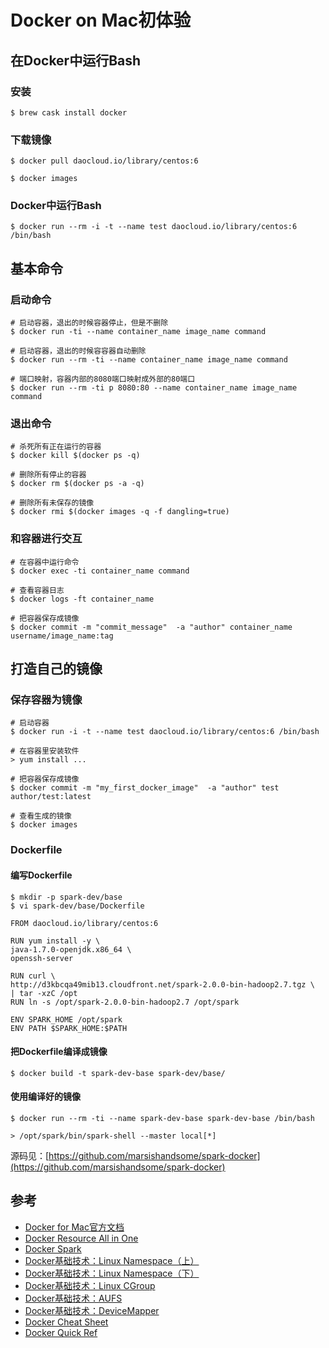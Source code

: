 # Docker on Mac初体验

## 在Docker中运行Bash
### 安装
```
$ brew cask install docker
```

### 下载镜像
```
$ docker pull daocloud.io/library/centos:6

$ docker images
```

### Docker中运行Bash
```
$ docker run --rm -i -t --name test daocloud.io/library/centos:6 /bin/bash
```

## 基本命令

### 启动命令
```
# 启动容器，退出的时候容器停止，但是不删除
$ docker run -ti --name container_name image_name command

# 启动容器，退出的时候容容器自动删除
$ docker run --rm -ti --name container_name image_name command

# 端口映射，容器内部的8080端口映射成外部的80端口
$ docker run --rm -ti p 8080:80 --name container_name image_name command
```

### 退出命令
```
# 杀死所有正在运行的容器
$ docker kill $(docker ps -q)

# 删除所有停止的容器
$ docker rm $(docker ps -a -q)

# 删除所有未保存的镜像
$ docker rmi $(docker images -q -f dangling=true)
```

### 和容器进行交互
```
# 在容器中运行命令
$ docker exec -ti container_name command

# 查看容器日志
$ docker logs -ft container_name

# 把容器保存成镜像
$ docker commit -m "commit_message"  -a "author" container_name username/image_name:tag
```

## 打造自己的镜像
### 保存容器为镜像
```
# 启动容器
$ docker run -i -t --name test daocloud.io/library/centos:6 /bin/bash

# 在容器里安装软件
> yum install ...

# 把容器保存成镜像
$ docker commit -m "my_first_docker_image"  -a "author" test author/test:latest

# 查看生成的镜像
$ docker images
```

### Dockerfile

#### 编写Dockerfile
```
$ mkdir -p spark-dev/base
$ vi spark-dev/base/Dockerfile
```

```
FROM daocloud.io/library/centos:6

RUN yum install -y \
java-1.7.0-openjdk.x86_64 \
openssh-server

RUN curl \
http://d3kbcqa49mib13.cloudfront.net/spark-2.0.0-bin-hadoop2.7.tgz \
| tar -xzC /opt
RUN ln -s /opt/spark-2.0.0-bin-hadoop2.7 /opt/spark

ENV SPARK_HOME /opt/spark
ENV PATH $SPARK_HOME:$PATH
```

#### 把Dockerfile编译成镜像
```
$ docker build -t spark-dev-base spark-dev/base/
```

#### 使用编译好的镜像
```
$ docker run --rm -ti --name spark-dev-base spark-dev-base /bin/bash

> /opt/spark/bin/spark-shell --master local[*]
```

源码见：[https://github.com/marsishandsome/spark-docker](https://github.com/marsishandsome/spark-docker)

## 参考
- [Docker for Mac官方文档](https://docs.docker.com/docker-for-mac/)
- [Docker Resource All in One](https://github.com/hangyan/docker-resources/blob/master/README_zh.md)
- [Docker Spark](https://github.com/sequenceiq/docker-spark)
- [Docker基础技术：Linux Namespace（上）](http://coolshell.cn/articles/17010.html)
- [Docker基础技术：Linux Namespace（下）](http://coolshell.cn/articles/17029.html)
- [Docker基础技术：Linux CGroup](http://coolshell.cn/articles/17049.html)
- [Docker基础技术：AUFS](http://coolshell.cn/articles/17061.html)
- [Docker基础技术：DeviceMapper](http://coolshell.cn/articles/17200.html)
- [Docker Cheat Sheet](http://zeroturnaround.com/wp-content/uploads/2016/03/Docker-cheat-sheet-by-RebelLabs.png)
- [Docker Quick Ref](https://github.com/dimonomid/docker-quick-ref)
